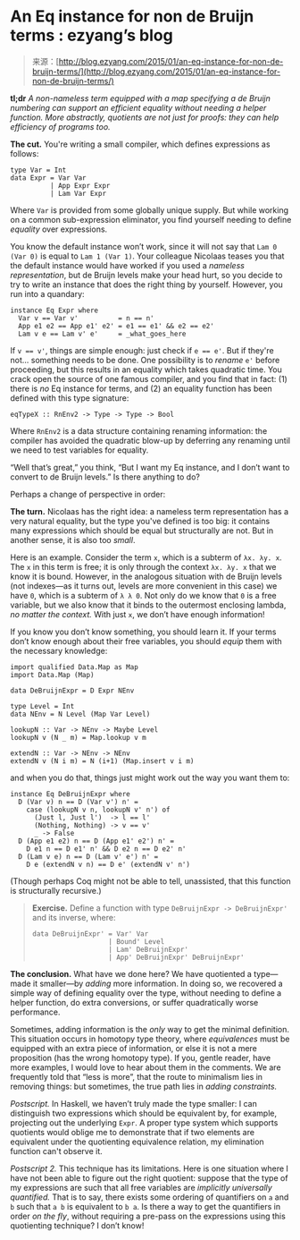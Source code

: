 <!--yml
category: 未分类
date: 2024-07-01 18:17:11
-->

# An Eq instance for non de Bruijn terms : ezyang’s blog

> 来源：[http://blog.ezyang.com/2015/01/an-eq-instance-for-non-de-bruijn-terms/](http://blog.ezyang.com/2015/01/an-eq-instance-for-non-de-bruijn-terms/)

**tl;dr** *A non-nameless term equipped with a map specifying a de Bruijn numbering can support an efficient equality without needing a helper function. More abstractly, quotients are not just for proofs: they can help efficiency of programs too.*

**The cut.** You're writing a small compiler, which defines expressions as follows:

```
type Var = Int
data Expr = Var Var
          | App Expr Expr
          | Lam Var Expr

```

Where `Var` is provided from some globally unique supply. But while working on a common sub-expression eliminator, you find yourself needing to define *equality* over expressions.

You know the default instance won’t work, since it will not say that `Lam 0 (Var 0)` is equal to `Lam 1 (Var 1)`. Your colleague Nicolaas teases you that the default instance would have worked if you used a *nameless representation*, but de Bruijn levels make your head hurt, so you decide to try to write an instance that does the right thing by yourself. However, you run into a quandary:

```
instance Eq Expr where
  Var v == Var v'          = n == n'
  App e1 e2 == App e1' e2' = e1 == e1' && e2 == e2'
  Lam v e == Lam v' e'     = _what_goes_here

```

If `v == v'`, things are simple enough: just check if `e == e'`. But if they're not... something needs to be done. One possibility is to *rename* `e'` before proceeding, but this results in an equality which takes quadratic time. You crack open the source of one famous compiler, and you find that in fact: (1) there is *no* Eq instance for terms, and (2) an equality function has been defined with this type signature:

```
eqTypeX :: RnEnv2 -> Type -> Type -> Bool

```

Where `RnEnv2` is a data structure containing renaming information: the compiler has avoided the quadratic blow-up by deferring any renaming until we need to test variables for equality.

“Well that’s great,” you think, “But I want my Eq instance, and I don’t want to convert to de Bruijn levels.” Is there anything to do?

Perhaps a change of perspective in order:

**The turn.** Nicolaas has the right idea: a nameless term representation has a very natural equality, but the type you've defined is too big: it contains many expressions which should be equal but structurally are not. But in another sense, it is also too *small*.

Here is an example. Consider the term `x`, which is a subterm of `λx. λy. x`. The `x` in this term is free; it is only through the context `λx. λy. x` that we know it is bound. However, in the analogous situation with de Bruijn levels (not indexes—as it turns out, levels are more convenient in this case) we have `0`, which is a subterm of `λ λ 0`. Not only do we know that `0` is a free variable, but we also know that it binds to the outermost enclosing lambda, *no matter the context.* With just `x`, we don’t have enough information!

If you know you don’t know something, you should learn it. If your terms don’t know enough about their free variables, you should *equip* them with the necessary knowledge:

```
import qualified Data.Map as Map
import Data.Map (Map)

data DeBruijnExpr = D Expr NEnv

type Level = Int
data NEnv = N Level (Map Var Level)

lookupN :: Var -> NEnv -> Maybe Level
lookupN v (N _ m) = Map.lookup v m

extendN :: Var -> NEnv -> NEnv
extendN v (N i m) = N (i+1) (Map.insert v i m)

```

and when you do that, things just might work out the way you want them to:

```
instance Eq DeBruijnExpr where
  D (Var v) n == D (Var v') n' =
    case (lookupN v n, lookupN v' n') of
      (Just l, Just l')  -> l == l'
      (Nothing, Nothing) -> v == v'
      _ -> False
  D (App e1 e2) n == D (App e1' e2') n' =
    D e1 n == D e1' n' && D e2 n == D e2' n'
  D (Lam v e) n == D (Lam v' e') n' =
    D e (extendN v n) == D e' (extendN v' n')

```

(Though perhaps Coq might not be able to tell, unassisted, that this function is structurally recursive.)

> **Exercise.** Define a function with type `DeBruijnExpr -> DeBruijnExpr'` and its inverse, where:
> 
> ```
> data DeBruijnExpr' = Var' Var
>                    | Bound' Level
>                    | Lam' DeBruijnExpr'
>                    | App' DeBruijnExpr' DeBruijnExpr'
> 
> ```

**The conclusion.** What have we done here? We have quotiented a type—made it smaller—by *adding* more information. In doing so, we recovered a simple way of defining equality over the type, without needing to define a helper function, do extra conversions, or suffer quadratically worse performance.

Sometimes, adding information is the *only* way to get the minimal definition. This situation occurs in homotopy type theory, where *equivalences* must be equipped with an extra piece of information, or else it is not a mere proposition (has the wrong homotopy type). If you, gentle reader, have more examples, I would love to hear about them in the comments. We are frequently told that “less is more”, that the route to minimalism lies in removing things: but sometimes, the true path lies in *adding constraints.*

*Postscript.* In Haskell, we haven’t truly made the type smaller: I can distinguish two expressions which should be equivalent by, for example, projecting out the underlying `Expr`. A proper type system which supports quotients would oblige me to demonstrate that if two elements are equivalent under the quotienting equivalence relation, my elimination function can't observe it.

*Postscript 2.* This technique has its limitations. Here is one situation where I have not been able to figure out the right quotient: suppose that the type of my expressions are such that all free variables are *implicitly universally quantified.* That is to say, there exists some ordering of quantifiers on `a` and `b` such that `a b` is equivalent to `b a`. Is there a way to get the quantifiers in order *on the fly*, without requiring a pre-pass on the expressions using this quotienting technique? I don’t know!